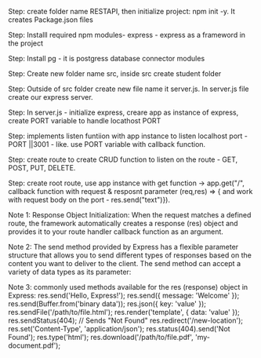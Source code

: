 Step: create folder name RESTAPI, then initialize project: npm init -y. It creates Package.json files

Step: Installl required npm modules- express - express as a frameword in the project

Step: Install pg - it is postgress database connector modules

Step: Create new folder name src, inside src create student folder

Step: Outside of src folder create new file name it server.js. In server.js file create our express server.

Step: In server.js - initialize express, creare app as instance of express, create PORT variable to handle 
locathost PORT

Step: implements listen funtiion with app instance to listen localhost port - PORT ||3001 - like. use PORT variable with callback function. 

Step: create route to create CRUD function to listen on the route - GET, POST, PUT, DELETE. 

Step: create root route, use app instance with get function -> app.get("/", callback function with request & resposnt parameter (req,res) => { and work with request body on the port - res.send("text")}).

Note 1: Response Object Initialization: When the request matches a defined route, the framework automatically creates a response (res) object and provides it to your route handler callback function as an argument.

Note 2: The send method provided by Express has a flexible parameter structure that allows you to send different types of responses based on the content you want to deliver to the client. The send method can accept a variety of data types as its parameter:

Note 3: commonly used methods available for the res (response) object in Express:
    res.send('Hello, Express!');
    res.send({ message: 'Welcome' });
    res.send(Buffer.from('binary data'));
    res.json({ key: 'value' });
    res.sendFile('/path/to/file.html');
    res.render('template', { data: 'value' });
    res.sendStatus(404); // Sends "Not Found"
    res.redirect('/new-location');
    res.set('Content-Type', 'application/json');
    res.status(404).send('Not Found');
    res.type('html');
    res.download('/path/to/file.pdf', 'my-document.pdf');




